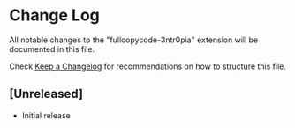 # Change Log

All notable changes to the "fullcopycode-3ntr0pia" extension will be documented in this file.

Check [Keep a Changelog](http://keepachangelog.com/) for recommendations on how to structure this file.

## [Unreleased]

- Initial release